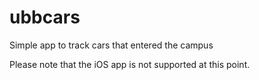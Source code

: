 # ubbcars
Simple app to track cars that entered the campus

Please note that the iOS app is not supported at this point.